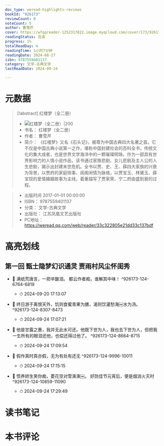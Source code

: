 ```yaml
---
doc_type: weread-highlights-reviews
bookId: "926173"
reviewCount: 0
noteCount: 5
author: 曹雪芹
cover: https://wfqqreader-1252317822.image.myqcloud.com/cover/173/926173/t7_926173.jpg
readingStatus: 在读
progress: 1%
totalReadDay: 4
readingTime: 1小时7分钟
readingDate: 2024-08-27
isbn: 9787559401137
category: 文学-古典文学
lastReadDate: 2024-09-24

---
```

# 元数据
> [!abstract] 红楼梦（全二册）
> - ![ 红楼梦（全二册）|200](https://wfqqreader-1252317822.image.myqcloud.com/cover/173/926173/t7_926173.jpg)
> - 书名： 红楼梦（全二册）
> - 作者： 曹雪芹
> - 简介： 《红楼梦》又名《石头记》，被尊为中国古典四大名著之首。它不仅是中国古典小说第一之作，堪称中国封建社会的百科全书，传统文化的集大成者，也是世界文学海洋中的一颗璀璨明珠。作为一部具有世界影响力的人情小说作品，该书通过家族悲剧、女儿悲剧及主人公的人生悲剧，揭示出封建末世危机。全书以贾、史、王、薛四大家族的兴衰为背景，以贾府的家庭琐事、闺阁闲情为脉络，以贾宝玉、林黛玉、薛宝钗的爱情婚姻故事为主线，着重描写了贾家荣、宁二府由盛到衰的过程。

> - 出版时间 2017-01-01 00:00:00
> - ISBN： 9787559401137
> - 分类： 文学-古典文学
> - 出版社： 江苏凤凰文艺出版社
> - PC地址：https://weread.qq.com/web/reader/33c322805e21dd33c137bdf

# 高亮划线

## 第一回 甄士隐梦幻识通灵 贾雨村风尘怀闺秀


- 📌 满纸荒唐言，一把辛酸泪。
   都云作者痴，谁解其中味！  ^926173-124-6764-6819
    - ⏱ 2024-09-20 17:13:07 

- 📌 终日游于离恨天外，饥则食蜜青果为膳，渴则饮灌愁海￼水为汤。  ^926173-124-8307-8473
    - ⏱ 2024-09-24 17:07:21 

- 📌 他是甘露之惠，我并无此水可还。他既下世为人，我也去下世为人，但把我一生所有的眼泪还他，也偿还得过他了。  ^926173-124-8664-8715
    - ⏱ 2024-09-24 17:09:54 

- 📌 假作真时真亦假，无为有处有还无  ^926173-124-9996-10011
    - ⏱ 2024-09-24 17:15:15 

- 📌 惯养娇生笑你痴，菱花空对雪澌澌￼。
   好防佳节元宵后，便是烟消火灭时  ^926173-124-10859-11090
    - ⏱ 2024-09-24 17:29:49 
# 读书笔记

# 本书评论
